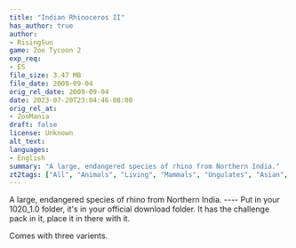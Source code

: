 ```yaml
---
title: "Indian Rhinoceros II"
has_author: true
author: 
- RisingSun
game: Zoo Tycoon 2
exp_req: 
- ES
file_size: 3.47 MB
file_date: 2009-09-04
orig_rel_date: 2009-09-04
date: 2023-07-20T23:04:46-08:00
orig_rel_at: 
- ZooMania
draft: false
license: Unknown
alt_text: 
languages:
- English
summary: "A large, endangered species of rhino from Northern India."
zt2tags: ["All", "Animals", "Living", "Mammals", "Ungulates", "Asian", "ZT2" ]
---
```


A large, endangered species of rhino from Northern India. ---- Put in your 1020_1.0 folder, it's in your official download folder. It has the challenge pack in it, place it in there with it. 

Comes with three varients.